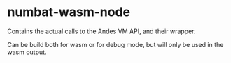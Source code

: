 # numbat-wasm-node

Contains the actual calls to the Andes VM API, and their wrapper.

Can be build both for wasm or for debug mode, but will only be used in the wasm output.
